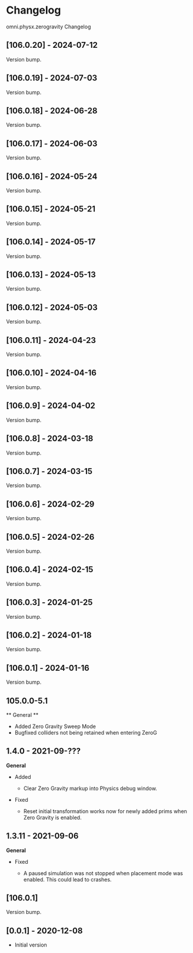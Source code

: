 # Changelog
omni.physx.zerogravity Changelog

## [106.0.20] - 2024-07-12
Version bump.

## [106.0.19] - 2024-07-03
Version bump.

## [106.0.18] - 2024-06-28
Version bump.

## [106.0.17] - 2024-06-03
Version bump.

## [106.0.16] - 2024-05-24
Version bump.

## [106.0.15] - 2024-05-21
Version bump.

## [106.0.14] - 2024-05-17
Version bump.

## [106.0.13] - 2024-05-13
Version bump.

## [106.0.12] - 2024-05-03
Version bump.

## [106.0.11] - 2024-04-23
Version bump.

## [106.0.10] - 2024-04-16
Version bump.

## [106.0.9] - 2024-04-02
Version bump.

## [106.0.8] - 2024-03-18
Version bump.

## [106.0.7] - 2024-03-15
Version bump.

## [106.0.6] - 2024-02-29
Version bump.

## [106.0.5] - 2024-02-26
Version bump.

## [106.0.4] - 2024-02-15
Version bump.

## [106.0.3] - 2024-01-25
Version bump.

## [106.0.2] - 2024-01-18
Version bump.

## [106.0.1] - 2024-01-16
Version bump.

## 105.0.0-5.1

** General **

   - Added Zero Gravity Sweep Mode
   - Bugfixed colliders not being retained when entering ZeroG

## 1.4.0 - 2021-09-???

**General**

   - Added
      - Clear Zero Gravity markup into Physics debug window.

   - Fixed
      - Reset initial transformation works now for newly added prims when Zero Gravity is enabled.

## 1.3.11 - 2021-09-06

**General**

- Fixed

   - A paused simulation was not stopped when placement mode was enabled. This could lead to crashes.

## [106.0.1]
Version bump.

## [0.0.1] - 2020-12-08
- Initial version
